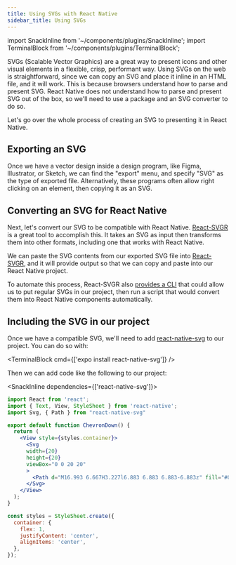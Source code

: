 ```yaml
---
title: Using SVGs with React Native
sidebar_title: Using SVGs
---
```


import SnackInline from '~/components/plugins/SnackInline';
import TerminalBlock from '~/components/plugins/TerminalBlock';

SVGs (Scalable Vector Graphics) are a great way to present icons and other visual elements in a flexible, crisp, performant way. Using SVGs on the web is straightforward, since we can copy an SVG and place it inline in an HTML file, and it will work. This is because browsers understand how to parse and present SVG. React Native does not understand how to parse and present SVG out of the box, so we'll need to use a package and an SVG converter to do so.

Let's go over the whole process of creating an SVG to presenting it in React Native.

## Exporting an SVG

Once we have a vector design inside a design program, like Figma, Illustrator, or Sketch, we can find the "export" menu, and specify "SVG" as the type of exported file. Alternatively, these programs often allow right clicking on an element, then copying it as an SVG.

## Converting an SVG for React Native

Next, let's convert our SVG to be compatible with React Native. [React-SVGR](https://react-svgr.com/playground/?native=true) is a great tool to accomplish this. It takes an SVG as input then transforms them into other formats, including one that works with React Native.

We can paste the SVG contents from our exported SVG file into [React-SVGR](https://react-svgr.com/playground/?native=true), and it will provide output so that we can copy and paste into our React Native project.

To automate this process, React-SVGR also [provides a CLI](https://react-svgr.com/docs/cli/) that could allow us to put regular SVGs in our project, then run a script that would convert them into React Native components automatically.

## Including the SVG in our project

Once we have a compatible SVG, we'll need to add [react-native-svg](https://github.com/react-native-svg/react-native-svg) to our project. You can do so with:

<TerminalBlock cmd={['expo install react-native-svg']} />

Then we can add code like the following to our project:

<SnackInline dependencies={['react-native-svg']}>

<!-- prettier-ignore -->
```jsx
import React from 'react';
import { Text, View, StyleSheet } from 'react-native';
import Svg, { Path } from "react-native-svg"

export default function ChevronDown() {
  return (
    <View style={styles.container}>
      <Svg
      width={20}
      height={20}
      viewBox="0 0 20 20"
      >
        <Path d="M16.993 6.667H3.227l6.883 6.883 6.883-6.883z" fill="#000" />
      </Svg>
    </View>
  );
}

const styles = StyleSheet.create({
  container: {
    flex: 1,
    justifyContent: 'center',
    alignItems: 'center',
  },
});

```

</SnackInline>
